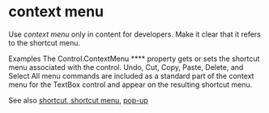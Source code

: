 # context menu

Use *context menu* only in content for developers. Make it clear that it refers to the shortcut menu.

Examples
The Control.ContextMenu **** property gets or sets the shortcut menu associated with the control.
Undo, Cut, Copy, Paste, Delete, and Select All menu commands are included as a standard part of the context menu for the TextBox control and appear on the resulting shortcut menu.

See also [shortcut, shortcut menu](/style-guide/a-z-word-list-term-collections/s/shortcut-shortcut-menu), [pop-up](/style-guide/a-z-word-list-term-collections/p/pop-up)
